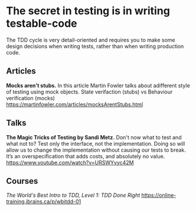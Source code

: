 # The secret in testing is in writing testable-code

The TDD cycle is very detail-oriented and requires you to make some design decisions when writing tests, rather than when writing production code.

## Articles

**Mocks aren't stubs.** In this article Martin Fowler talks about adifferent style of testing using mock objects. State verifaction (stubs) vs Behaviour verification (mocks) https://martinfowler.com/articles/mocksArentStubs.html

## Talks

**The Magic Tricks of Testing by Sandi Metz.** Don't now what to test and what not to? Test only the interface, not the implementation. Doing so will allow us to change the implementation without causing our tests to break. It’s an overspecification that adds costs, and absolutely no value. https://www.youtube.com/watch?v=URSWYvyc42M

## Courses

*The World's Best Intro to TDD, Level 1: TDD Done Right* https://online-training.jbrains.ca/p/wbitdd-01
